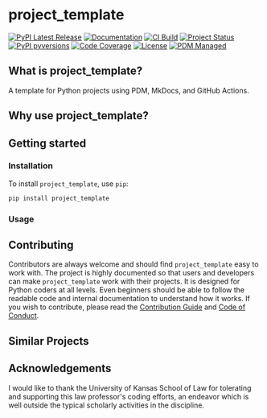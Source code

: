 # project_template

[![PyPI Latest Release](https://img.shields.io/pypi/v/project_template.svg?style=for-the-badge&logo=PyPI)](https://pypi.org/project/project_template/)
[![Documentation](https://img.shields.io/badge/docs-mkdocs%20material-blue.svg?style=for-the-badge&logo=github)](https://WithPrecedent.github.io/project_template)
[![CI Build](https://img.shields.io/github/actions/workflow/status/WithPrecedent/project_template/build.yml?branch=main&label=tests&style=for-the-badge&logo=pytest)](https://github.com/WithPrecedent/project_template/actions/workflows/build.yml?query=branch%3Amain)
[![Project Status](https://img.shields.io/badge/repo%20status-Active-Green?style=for-the-badge&logo=git)](https://www.repostatus.org/#active)
[![PyPI pyversions](https://img.shields.io/pypi/pyversions/project_template?style=for-the-badge&logo=python)](https://pypi.python.org/pypi/project_template/)
[![Code Coverage](https://img.shields.io/codecov/c/github/WithPrecedent/project_template?style=for-the-badge&logo=codecov&logoColor=white)](https://codecov.io/gh/WithPrecedent/project_template)
[![License](https://img.shields.io/badge/License-Apache_2.0-blue.svg?style=for-the-badge&logo=apache)](https://opensource.org/licenses/Apache-2.0)
[![PDM Managed](https://img.shields.io/badge/pdm-managed-blueviolet?style=for-the-badge)](https://pdm.fming.dev)

## What is project_template?

A template for Python projects using PDM, MkDocs, and GitHub Actions.

## Why use project_template?

## Getting started

### Installation

To install `project_template`, use `pip`:

```sh
pip install project_template
```

### Usage

## Contributing

Contributors are always welcome and should find `project_template` easy to work with. The project is highly documented so that users and developers can make `project_template` work with their projects. It is designed for Python coders at all levels. Even beginners should be able to follow the readable code and internal documentation to understand how it works. If you wish to contribute, please read the [Contribution Guide](./contributing.md) and [Code of Conduct](./code_of_conduct.md).

## Similar Projects

## Acknowledgements

I would like to thank the University of Kansas School of Law for tolerating and supporting this law professor's coding efforts, an endeavor which is well outside the typical scholarly activities in the discipline.
